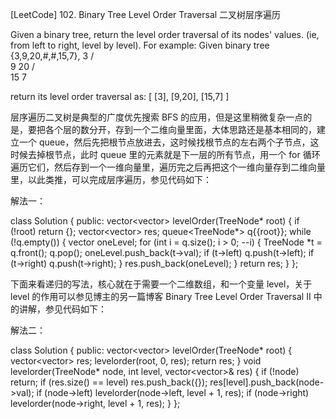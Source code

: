 [LeetCode] 102. Binary Tree Level Order Traversal 二叉树层序遍历 

 
Given a binary tree, return the level order traversal of its nodes' values. (ie, from left to right, level by level).
For example:
Given binary tree {3,9,20,#,#,15,7},
    3
   / \
  9  20
    /  \
   15   7
 
return its level order traversal as:
[
  [3],
  [9,20],
  [15,7]
]

层序遍历二叉树是典型的广度优先搜索 BFS 的应用，但是这里稍微复杂一点的是，要把各个层的数分开，存到一个二维向量里面，大体思路还是基本相同的，建立一个 queue，然后先把根节点放进去，这时候找根节点的左右两个子节点，这时候去掉根节点，此时 queue 里的元素就是下一层的所有节点，用一个 for 循环遍历它们，然后存到一个一维向量里，遍历完之后再把这个一维向量存到二维向量里，以此类推，可以完成层序遍历，参见代码如下：
 
解法一：

class Solution {
public:
    vector<vector<int>> levelOrder(TreeNode* root) {
        if (!root) return {};
        vector<vector<int>> res;
        queue<TreeNode*> q{{root}};
        while (!q.empty()) {
            vector<int> oneLevel;
            for (int i = q.size(); i > 0; --i) {
                TreeNode *t = q.front(); q.pop();
                oneLevel.push_back(t->val);
                if (t->left) q.push(t->left);
                if (t->right) q.push(t->right);
            }
            res.push_back(oneLevel);
        }
        return res;
    }
};

 
下面来看递归的写法，核心就在于需要一个二维数组，和一个变量 level，关于 level 的作用可以参见博主的另一篇博客 Binary Tree Level Order Traversal II 中的讲解，参见代码如下：
 
解法二：

class Solution {
public:
    vector<vector<int>> levelOrder(TreeNode* root) {
        vector<vector<int>> res;
        levelorder(root, 0, res);
        return res;
    }
    void levelorder(TreeNode* node, int level, vector<vector<int>>& res) {
        if (!node) return;
        if (res.size() == level) res.push_back({});
        res[level].push_back(node->val);
        if (node->left) levelorder(node->left, level + 1, res);
        if (node->right) levelorder(node->right, level + 1, res);
    }
};

